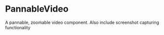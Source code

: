 # PannableVideo

A pannable, zoomable video component. Also include screenshot capturing functionality